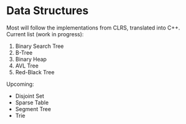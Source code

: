# Data Structures

Most will follow the implementations from CLRS, translated into C++.
Current list (work in progress):
1. Binary Search Tree
2. B-Tree
3. Binary Heap
4. AVL Tree
5. Red-Black Tree

Upcoming:
- Disjoint Set
- Sparse Table
- Segment Tree
- Trie